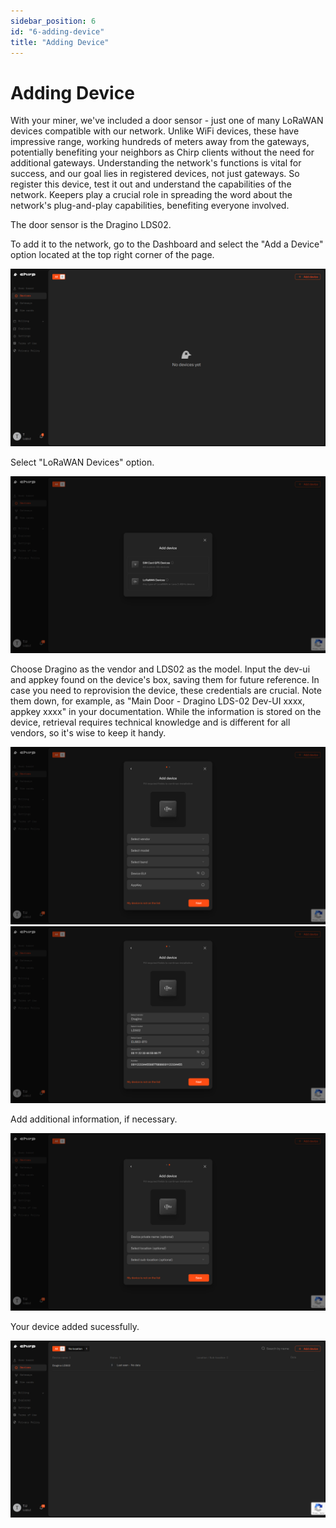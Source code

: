 ```yaml
---
sidebar_position: 6
id: "6-adding-device"
title: "Adding Device"
---
```


# Adding Device

With your miner, we've included a door sensor - just one of many LoRaWAN devices compatible with our network. Unlike WiFi devices, these have impressive range, working hundreds of meters away from the gateways, potentially benefiting your neighbors as Chirp clients without the need for additional gateways. Understanding the network's functions is vital for success, and our goal lies in registered devices, not just gateways. So register this device, test it out and understand the capabilities of the network. Keepers play a crucial role in spreading the word about the network's plug-and-play capabilities, benefiting everyone involved.

The door sensor is the Dragino LDS02.

To add it to the network, go to the Dashboard and select the "Add a Device" option located at the top right corner of the page.

![One](device/p5-1.png)

Select "LoRaWAN Devices" option.

![Two](device/p5-2.png)

Choose Dragino as the vendor and LDS02 as the model. Input the dev-ui and appkey found on the device's box, saving them for future reference.
In case you need to reprovision the device, these credentials are crucial. Note them down, for example, as "Main Door - Dragino LDS-02 Dev-UI xxxx, appkey xxxx" in your documentation. While the information is stored on the device, retrieval requires technical knowledge and is different for all vendors, so it's wise to keep it handy.

![Three1](device/p5-3-1.png)
![Three2](device/p5-3-2.png)

Add additional information, if necessary.

![Four](device/p5-4.png)

Your device added sucessfully.

![Five](device/p5-5.png)
